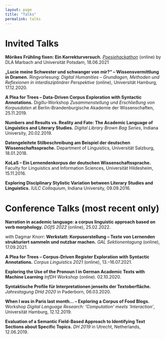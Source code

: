 ```yaml
---
layout: page
title: "Talks"
permalink: talks
---
```


# Invited Talks

**Mörikes Frühling fixen: Ein Korrekturversuch.** [*Poesiehackathon*](http://www.literatursehen.com/themenseite/poesie-hackathon/) (online) by DLA Marbach and Universität Potsdam, 18.06.2021

**„Lucie meine Schwester und schwanger von mir?“ – Wissensvermittlung in Dramen.** Ringvorlesung: *Digital Humanities – Grundlagen, Methoden und Reflexionen in interdisziplinärer Perspektive* (online), Universität Hamburg, 17.12.2020.

**A Plea for Trees – Data-Driven Corpus Exploration with Syntactic Annotations.** Digillu-Workshop *Zusammenstellung und Erschließung von Korpusdaten* at Berlin-Brandenburgische Akademie der Wissenschaften, 25.11.2019.

**Numbers and Results vs. Reality and Fate: The Academic Language of Linguistics and Literary Studies.** *Digital Library Brown Bag Series*, Indiana University, 20.02.2019.

**Datengeleitete Stilbeschreibung am Beispiel der deutschen Wissenschaftssprache.** Department of Linguistics, Universität Salzburg, 18.01.2018.

**KoLaS – Ein Lernendenkorpus der deutschen Wissenschaftssprache.** Faculty for Linguistics and Information Sciences, Universität Hildesheim, 15.11.2016.

**Exploring Disciplinary Stylistic Variation between Literary Studies and Linguistics.** *IULC Colloquium*, Indiana University, 09.09.2016.



# Conference Talks (most recent only)

**Narration in academic language: a corpus linguistic approach based on verb morphology.** *DGfS 2022* (online), 25.02.2022. 

with Dagmar Knorr: **Werkstatt: Korpuserstellung – Texte von Lernenden strukturiert sammeln und nutzbar machen.** *GAL Sektionentagung* (online), 17.09.2021.

**A Plea for Trees – Corpus-Driven Register Exploration with Syntactic Annotations.** *Corpus Linguistics 2021* (online), 13.–16.07.2021.

**Exploring the Use of the Pronoun I in German Academic Texts with Machine Learning**
*InfDH Workshop* (online). 02.10.2020.

**Syntaktische Profile für Interpretationen jenseits der Textoberfläche.** *Jahrestagung DHd 2020* in Paderborn, 06.03.2020.

**When I was in Paris last month... – Exploring a Corpus of Food Blogs.** Workshop *Digital Language Research: ‘Computation’ meets ‘Interaction’*, Universität Hamburg, 12.12.2019.

**Evaluation of a Semantic Field-Based Approach to Identifying Text Sections about Specific Topics.** *DH 2019* in Utrecht, Netherlands, 12.06.2019.

